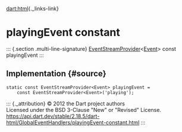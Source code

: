 [dart:html](../../dart-html/dart-html-library){._links-link}

playingEvent constant
=====================

::: {.section .multi-line-signature}
[EventStreamProvider](../eventstreamprovider-class)\<[Event](../event-class)\>
const playingEvent
:::

Implementation {#source}
--------------

``` {.language-dart data-language="dart"}
static const EventStreamProvider<Event> playingEvent =
    const EventStreamProvider<Event>('playing');
```

::: {._attribution}
© 2012 the Dart project authors\
Licensed under the BSD 3-Clause \"New\" or \"Revised\" License.\
<https://api.dart.dev/stable/2.18.5/dart-html/GlobalEventHandlers/playingEvent-constant.html>
:::
